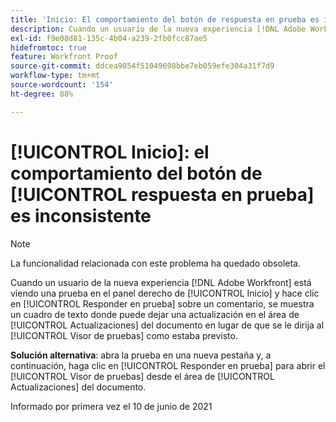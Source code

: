 ```yaml
---
title: 'Inicio: El comportamiento del botón de respuesta en prueba es inconsistente'
description: Cuando un usuario de la nueva experiencia [!DNL Adobe Workfront] está viendo una prueba en el panel derecho de [!UICONTROL Inicio] y hace clic en [!UICONTROL Responder en prueba] sobre un comentario, se muestra un cuadro de texto donde puede dejar una actualización en el área de [!UICONTROL Actualizaciones del documento] en lugar de que se le dirija al Visor de pruebas como estaba previsto.
exl-id: f9e08d81-135c-4b04-a239-2fb0fcc87ae5
hidefromtoc: true
feature: Workfront Proof
source-git-commit: ddcea9054f51049698bbe7eb059efe304a31f7d9
workflow-type: tm+mt
source-wordcount: '154'
ht-degree: 88%

---
```


# [!UICONTROL Inicio]: el comportamiento del botón de [!UICONTROL respuesta en prueba] es inconsistente

<!--Converted to story-->

>[!NOTE]
>
>La funcionalidad relacionada con este problema ha quedado obsoleta.

Cuando un usuario de la nueva experiencia [!DNL Adobe Workfront] está viendo una prueba en el panel derecho de [!UICONTROL Inicio] y hace clic en [!UICONTROL Responder en prueba] sobre un comentario, se muestra un cuadro de texto donde puede dejar una actualización en el área de [!UICONTROL Actualizaciones] del documento en lugar de que se le dirija al [!UICONTROL Visor de pruebas] como estaba previsto.

**Solución alternativa**: abra la prueba en una nueva pestaña y, a continuación, haga clic en [!UICONTROL Responder en prueba] para abrir el [!UICONTROL Visor de pruebas] desde el área de [!UICONTROL Actualizaciones] del documento.

Informado por primera vez el 10 de junio de 2021

